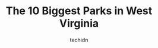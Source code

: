 ---
layout: ampstory
image: https://i0.wp.com/paketmu.com/wp-content/uploads/2023/06/blackwater-falls-state-park-0-in-west-virginia-1686371300.jpeg?resize=640,853
author: techidn
featured: false
description: Explore the diverse Park scene in West Virginia, home to an incredible selection of 10 establishments catering to every taste. Whether youre in search of iconic favorites or undiscovered tr
title: The 10 Biggest Parks in West Virginia
cover:
   title: The 10 Biggest Parks in West Virginia
   subtitle: RICKPATE
   background: https://paketmu.com/wp-content/uploads/2023/06/blackwater-falls-state-park-0-in-west-virginia-1686371300.jpeg

pages: 
 - layout: thirds
   top: <h1>#1 Blackwater Falls State Park</h1>
   bottom: "<p>Blackwater Falls was amazing! I would suggest going as early as possible when the state park opens. This is a very busy waterfall at the state park. It is very easy to ge</p>"
   background: https://paketmu.com/wp-content/uploads/2023/06/blackwater-falls-state-park-1-in-west-virginia-1686371301.jpeg
   backgroundblur: true
 - layout: thirds
   top: <h1>#2 Coopers Rock State Forest</h1>
   bottom: "<p>This state park is absolutely amazing. The glacier rock formations left are beautiful and astounding to look at. Going out onto the cliff for the scenic overlook is astou</p>"
   background: https://paketmu.com/wp-content/uploads/2023/06/blackwater-falls-state-park-2-in-west-virginia-1686371302.jpeg
   cta:
      link: https://paketmu.com/the-10-biggest-parks-in-west-virginia/
      text: The 10 Biggest Parks in West Virginia
 - layout: thirds
   top: <h1>#3 Hawks Nest State Park</h1>
   bottom: "<p>This area of Hawks nest as along my way home so I gave in to impulse and stopped to check out the scenic outlook and do a small little hike before the long drive home.Nic</p>"
   background: https://paketmu.com/wp-content/uploads/2023/06/blackwater-falls-state-park-3-in-west-virginia-1686371303.jpeg
   cta:
      link: https://paketmu.com/the-10-biggest-parks-in-west-virginia/
      text: The 10 Biggest Parks in West Virginia
 - layout: thirds
   top: <h1>#4 Babcock State Park</h1>
   bottom: "<p>486 Babcock Rd, Clifftop, WV 25831, United States</p>"
   background: https://images.unsplash.com/photo-1488554378835-f7acf46e6c98?ixlib=rb-4.0.3&ixid=MnwxMjA3fDB8MHxwaG90by1wYWdlfHx8fGVufDB8fHx8&auto=format&fit=crop&w=640&h=853&q=80
   cta:
      link: https://paketmu.com/the-10-biggest-parks-in-west-virginia/
      text: The 10 Biggest Parks in West Virginia
 - layout: thirds
   top: <h1>#5 Berkeley Springs State Park</h1>
   bottom: "<p>2 S Washington St, Berkeley Springs, WV 25411, United States</p>"
   background: https://images.unsplash.com/photo-1484589065579-248aad0d8b13?ixlib=rb-4.0.3&ixid=MnwxMjA3fDB8MHxwaG90by1wYWdlfHx8fGVufDB8fHx8&auto=format&fit=crop&w=640&h=853&q=80
   cta:
      link: https://paketmu.com/the-10-biggest-parks-in-west-virginia/
      text: The 10 Biggest Parks in West Virginia
 - layout: thirds
   top: <h1>#6 Tygart Lake State Park</h1>
   bottom: "<p>1240 Paul E Malone Rd, Grafton, WV 26354, United States</p>"
   background: https://images.unsplash.com/photo-1564951434112-64d74cc2a2d7?ixlib=rb-4.0.3&ixid=MnwxMjA3fDB8MHxwaG90by1wYWdlfHx8fGVufDB8fHx8&auto=format&fit=crop&w=640&h=853&q=80
   cta:
      link: https://paketmu.com/the-10-biggest-parks-in-west-virginia/
      text: The 10 Biggest Parks in West Virginia
 - layout: thirds
   top: <h1>#7 Audra State Park</h1>
   bottom: "<p>Audra, Buckhannon, WV 26201, United States</p>"
   background: https://images.unsplash.com/photo-1557672172-298e090bd0f1?ixlib=rb-4.0.3&ixid=MnwxMjA3fDB8MHxwaG90by1wYWdlfHx8fGVufDB8fHx8&auto=format&fit=crop&w=640&h=853&q=80
   cta:
      link: https://paketmu.com/the-10-biggest-parks-in-west-virginia/
      text: The 10 Biggest Parks in West Virginia
 - layout: thirds
   middle: Continue reading...
   background: https://images.unsplash.com/photo-1602536052359-ef94c21c5948?ixlib=rb-4.0.3&ixid=MnwxMjA3fDB8MHxwaG90by1wYWdlfHx8fGVufDB8fHx8&auto=format&fit=crop&w=640&h=853&q=80
   cta:
      link: https://paketmu.com/the-10-biggest-parks-in-west-virginia/
      text: The 10 Biggest Parks in West Virginia
      
---